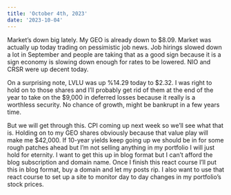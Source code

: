 ```yaml
---
title: 'October 4th, 2023'
date: '2023-10-04'
---
```




Market’s down big lately. My GEO is already down to $8.09. Market was actually up today trading on pessimistic job news. Job hirings slowed down a lot in September and people are taking that as a good sign because it is a sign economy is slowing down enough for rates to be lowered.
NIO and CRSR were up decent today.

On a surprising note, LVLU was up %14.29 today to $2.32. I was right to hold on to those shares and I’ll probably get rid of them at the end of the year to take on the $9,000 in deferred losses because it really is a worthless security. No chance of growth, might be bankrupt in a  few years time.

But we will get through this. CPI coming up next week so we’ll see what that is. Holding on to my GEO shares obviously because that value play will make me $42,000. If 10-year yields keep going up we should be in for some rough patches ahead but I’m not selling anything in my portfolio I will just hold for eternity.
I want to get this up in blog format but I can’t afford the blog subscription and domain name.
Once I finish this react course I’ll put this in blog format, buy a domain and let my posts rip.
I also want to use that react course to set up a site to monitor day to day changes in my portfolio’s stock prices.
